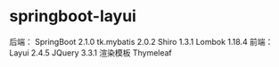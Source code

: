 # springboot-layui
后端：  SpringBoot 2.1.0 tk.mybatis 2.0.2 Shiro 1.3.1 Lombok 1.18.4 前端：  Layui 2.4.5 JQuery 3.3.1  渲染模板  Thymeleaf
